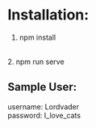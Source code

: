 # Installation:
1. npm install 
<br> 
2. npm run serve
   
## Sample User: 
username: Lordvader 
<br>
password: I_love_cats
